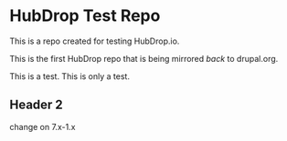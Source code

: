 HubDrop Test Repo
=================

This is a repo created for testing HubDrop.io.

This is the first HubDrop repo that is being mirrored *back* to drupal.org.

This is a test.  This is only a test.

Header 2
--------
change on 7.x-1.x
